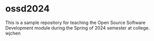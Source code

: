 # ossd2024
This is a sample repository for teaching the Open Source Software Development module during the Spring of 2024 semester at college.
wjchen
